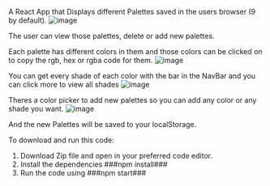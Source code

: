 A React App that Displays different Palettes saved in the users browser (9 by default).
![image](https://user-images.githubusercontent.com/58062082/129461397-7cc43d9b-a974-4955-b72d-2599ef246ab6.png)

The user can view those palettes, delete or add new palettes.

Each palette has different colors in them and those colors can be clicked on to copy the rgb, hex or rgba code for them.
![image](https://user-images.githubusercontent.com/58062082/129461446-a6b38893-4a20-430e-a3b8-4f9684224b31.png)

You can get every shade of each color with the bar in the NavBar and you can click more to view all shades
![image](https://user-images.githubusercontent.com/58062082/129461618-84b61b12-e015-4f2c-a7eb-ecd3e7e36bd1.png)

Theres a color picker to add new palettes so you can add any color or any shade you want.
![image](https://user-images.githubusercontent.com/58062082/129461627-6266a7c1-c5ec-4b68-b84a-9ee263c1940b.png)

And the new Palettes will be saved to your localStorage.

To download and run this code:
1. Download Zip file and open in your preferred code editor.
2. Install the dependencies ###npm install###
3. Run the code using ###npm start###
